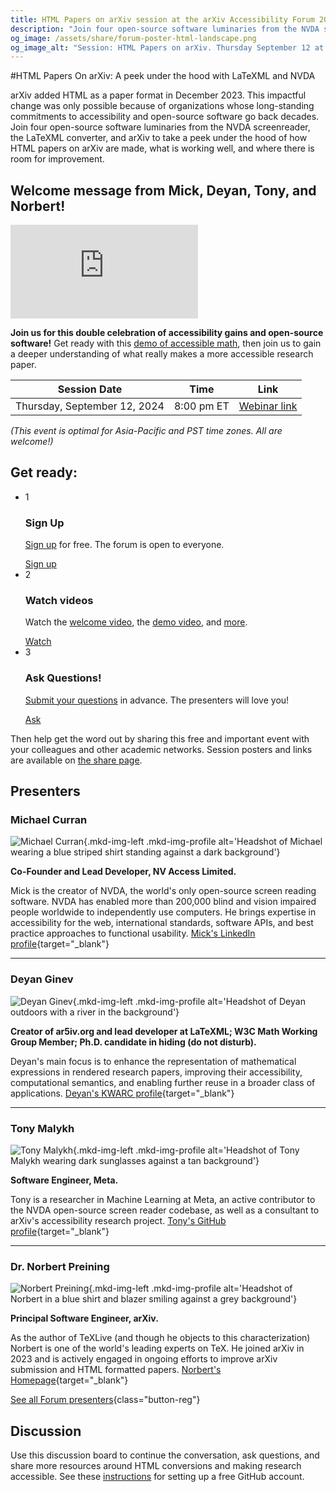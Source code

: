 ```yaml
---
title: HTML Papers on arXiv session at the arXiv Accessibility Forum 2024
description: "Join four open-source software luminaries from the NVDA screenreader, the LaTeXML converter, and arXiv to take a peek under the hood of how HTML papers on arXiv are made, what is working well, and where there is room for improvement."
og_image: /assets/share/forum-poster-html-landscape.png
og_image_alt: "Session: HTML Papers on arXiv. Thursday September 12 at 8:00 PM Eastern."
---
```

#HTML Papers On arXiv: A peek under the hood with LaTeXML and NVDA

<div class="lead">
  <div class="content">
    <p>arXiv added HTML as a paper format in December 2023. This impactful change was only possible because of organizations whose long-standing commitments to accessibility and open-source software go back decades. Join four open-source software luminaries from the NVDA screenreader, the LaTeXML converter, and arXiv to take a peek under the hood of how HTML papers on arXiv are made, what is working well, and where there is room for improvement.</p>
  </div>
  <div class="videos">
    <div class="shadow"><H2>Welcome message from Mick, Deyan, Tony, and Norbert!</h2>
    <iframe src="https://www.youtube.com/embed/PYBgeITZhL4?si=21tyiuFr3JeMqn4c" title="YouTube video player" frameborder="0" allow="accelerometer; autoplay; clipboard-write; encrypted-media; gyroscope; picture-in-picture; web-share" referrerpolicy="strict-origin-when-cross-origin" allowfullscreen></iframe></div>
  </div>
</div>

**Join us for this double celebration of accessibility gains and open-source software!** Get ready with this [demo of accessible math](forum-session-HTML-demo.md), then join us to gain a deeper understanding of what really makes a more accessible research paper.

| Session Date | Time | Link |
|---|---|---|
| Thursday, September 12, 2024 | 8:00 pm ET | [Webinar link](https://cornell.zoom.us/j/92772646280?pwd=nN9qJXOPnDZ9kdFUsVYDciuL5M4oXA.1) |
*(This event is optimal for Asia-Pacific and PST time zones. All are welcome!)*

## Get ready:
<ul class="forum-actions">
  <li class="col">
    <div class="col-num shadow" role="presentation">1</div>
    <h3>Sign Up</h3>
    <p><a href="https://cornell.ca1.qualtrics.com/jfe/form/SV_eEZ1d27LF2fVM7Y" target="_blank">Sign up</a> for free. The forum is open to everyone.</p>
    <a class="button-reg" href="https://cornell.ca1.qualtrics.com/jfe/form/SV_eEZ1d27LF2fVM7Y" target="_blank">Sign up</a>
  </li>
  <li class="col">
    <div class="col-num shadow" role="presentation">2</div>
    <h3>Watch videos</h3>
    <p>Watch the <a href="https://youtu.be/PYBgeITZhL4?feature=shared" target="blank">welcome video</a>, the <a href="">demo video</a>, and <a href="https://www.youtube.com/playlist?list=PLYgeAMJvRZ6ZRuNQGoekx0FdjXqEG0bzM" target="blank">more</a>.</p>
    <a class="button-reg" href="https://youtu.be/PYBgeITZhL4?feature=shared" target="blank">Watch</a>
  </li>
  <li class="col">
    <div class="col-num shadow" role="presentation">3</div>
    <h3>Ask Questions!</h3>
    <p><a href="https://cornell.ca1.qualtrics.com/jfe/form/SV_bBqisDGVGcrzQeq" target="_blank">Submit your questions</a> in advance. The presenters will love you!</p>
    <a class="button-reg" href="https://cornell.ca1.qualtrics.com/jfe/form/SV_bBqisDGVGcrzQeq" target="_blank">Ask</a>
  </li>
</ul>

Then help get the word out by sharing this free and important event with your colleagues and other academic networks. Session posters and links are available on [the share page](/share).

## Presenters

### Michael Curran

![Michael Curran](../assets/profile/michael.jpg){.mkd-img-left .mkd-img-profile alt='Headshot of Michael wearing a blue striped shirt standing against a dark background'}

**Co-Founder and Lead Developer, NV Access Limited.**

Mick is the creator of NVDA, the world's only open-source screen reading software. NVDA has enabled more than 200,000 blind and vision impaired people worldwide to independently use computers. He brings expertise in accessibility for the web, international standards, software APIs, and best practice approaches to functional usability. [Mick's LinkedIn profile](https://au.linkedin.com/in/mdcurran){target="_blank"}

---

### Deyan Ginev

![Deyan Ginev](../assets/profile/deyan.jpg){.mkd-img-left .mkd-img-profile alt='Headshot of Deyan outdoors with a river in the background'}

**Creator of ar5iv.org and lead developer at LaTeXML; W3C Math Working Group Member; Ph.D. candidate in hiding (do not disturb).**

Deyan's main focus is to enhance the representation of mathematical expressions in rendered research papers, improving their accessibility, computational semantics, and enabling further reuse in a broader class of applications. [Deyan's KWARC profile](https://kwarc.info/people/dginev/){target="_blank"}

---

### Tony Malykh

![Tony Malykh](../assets/profile/tony.jpg){.mkd-img-left .mkd-img-profile alt='Headshot of Tony Malykh wearing dark sunglasses against a tan background'}

**Software Engineer, Meta.**

Tony is a researcher in Machine Learning at Meta, an active contributor to the NVDA open-source screen reader codebase, as well as a consultant to arXiv's accessibility research project. [Tony's GitHub profile](https://github.com/mltony){target="_blank"}

---

### Dr. Norbert Preining

![Norbert Preining](../assets/profile/norbert.jpg){.mkd-img-left .mkd-img-profile alt='Headshot of Norbert in a blue shirt and blazer smiling against a grey background'}

**Principal Software Engineer, arXiv.**

As the author of TeXLive (and though he objects to this characterization) Norbert is one of the world's leading experts on TeX. He joined arXiv in 2023 and is actively engaged in ongoing efforts to improve arXiv submission and HTML formatted papers. [Norbert's Homepage](https://www.preining.info/){target="_blank"}

[See all Forum presenters](presenters){class="button-reg"}

<!-- ## Session materials shared in advance -->


## Discussion
Use this discussion board to continue the conversation, ask questions, and share more resources around HTML conversions and making research accessible. See these [instructions](discussion-board.md) for setting up a free GitHub account.
